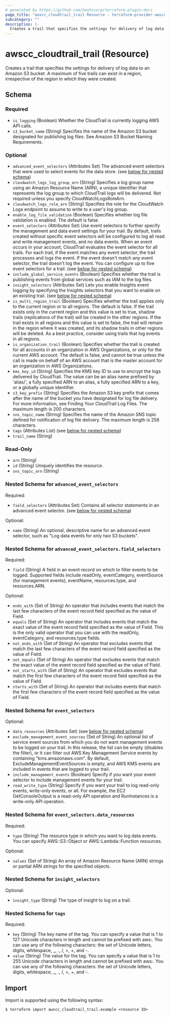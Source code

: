 ```yaml
---
# generated by https://github.com/hashicorp/terraform-plugin-docs
page_title: "awscc_cloudtrail_trail Resource - terraform-provider-awscc"
subcategory: ""
description: |-
  Creates a trail that specifies the settings for delivery of log data to an Amazon S3 bucket. A maximum of five trails can exist in a region, irrespective of the region in which they were created.
---
```


# awscc_cloudtrail_trail (Resource)

Creates a trail that specifies the settings for delivery of log data to an Amazon S3 bucket. A maximum of five trails can exist in a region, irrespective of the region in which they were created.



<!-- schema generated by tfplugindocs -->
## Schema

### Required

- `is_logging` (Boolean) Whether the CloudTrail is currently logging AWS API calls.
- `s3_bucket_name` (String) Specifies the name of the Amazon S3 bucket designated for publishing log files. See Amazon S3 Bucket Naming Requirements.

### Optional

- `advanced_event_selectors` (Attributes Set) The advanced event selectors that were used to select events for the data store. (see [below for nested schema](#nestedatt--advanced_event_selectors))
- `cloudwatch_logs_log_group_arn` (String) Specifies a log group name using an Amazon Resource Name (ARN), a unique identifier that represents the log group to which CloudTrail logs will be delivered. Not required unless you specify CloudWatchLogsRoleArn.
- `cloudwatch_logs_role_arn` (String) Specifies the role for the CloudWatch Logs endpoint to assume to write to a user's log group.
- `enable_log_file_validation` (Boolean) Specifies whether log file validation is enabled. The default is false.
- `event_selectors` (Attributes Set) Use event selectors to further specify the management and data event settings for your trail. By default, trails created without specific event selectors will be configured to log all read and write management events, and no data events. When an event occurs in your account, CloudTrail evaluates the event selector for all trails. For each trail, if the event matches any event selector, the trail processes and logs the event. If the event doesn't match any event selector, the trail doesn't log the event. You can configure up to five event selectors for a trail. (see [below for nested schema](#nestedatt--event_selectors))
- `include_global_service_events` (Boolean) Specifies whether the trail is publishing events from global services such as IAM to the log files.
- `insight_selectors` (Attributes Set) Lets you enable Insights event logging by specifying the Insights selectors that you want to enable on an existing trail. (see [below for nested schema](#nestedatt--insight_selectors))
- `is_multi_region_trail` (Boolean) Specifies whether the trail applies only to the current region or to all regions. The default is false. If the trail exists only in the current region and this value is set to true, shadow trails (replications of the trail) will be created in the other regions. If the trail exists in all regions and this value is set to false, the trail will remain in the region where it was created, and its shadow trails in other regions will be deleted. As a best practice, consider using trails that log events in all regions.
- `is_organization_trail` (Boolean) Specifies whether the trail is created for all accounts in an organization in AWS Organizations, or only for the current AWS account. The default is false, and cannot be true unless the call is made on behalf of an AWS account that is the master account for an organization in AWS Organizations.
- `kms_key_id` (String) Specifies the KMS key ID to use to encrypt the logs delivered by CloudTrail. The value can be an alias name prefixed by 'alias/', a fully specified ARN to an alias, a fully specified ARN to a key, or a globally unique identifier.
- `s3_key_prefix` (String) Specifies the Amazon S3 key prefix that comes after the name of the bucket you have designated for log file delivery. For more information, see Finding Your CloudTrail Log Files. The maximum length is 200 characters.
- `sns_topic_name` (String) Specifies the name of the Amazon SNS topic defined for notification of log file delivery. The maximum length is 256 characters.
- `tags` (Attributes List) (see [below for nested schema](#nestedatt--tags))
- `trail_name` (String)

### Read-Only

- `arn` (String)
- `id` (String) Uniquely identifies the resource.
- `sns_topic_arn` (String)

<a id="nestedatt--advanced_event_selectors"></a>
### Nested Schema for `advanced_event_selectors`

Required:

- `field_selectors` (Attributes Set) Contains all selector statements in an advanced event selector. (see [below for nested schema](#nestedatt--advanced_event_selectors--field_selectors))

Optional:

- `name` (String) An optional, descriptive name for an advanced event selector, such as "Log data events for only two S3 buckets".

<a id="nestedatt--advanced_event_selectors--field_selectors"></a>
### Nested Schema for `advanced_event_selectors.field_selectors`

Required:

- `field` (String) A field in an event record on which to filter events to be logged. Supported fields include readOnly, eventCategory, eventSource (for management events), eventName, resources.type, and resources.ARN.

Optional:

- `ends_with` (Set of String) An operator that includes events that match the last few characters of the event record field specified as the value of Field.
- `equals` (Set of String) An operator that includes events that match the exact value of the event record field specified as the value of Field. This is the only valid operator that you can use with the readOnly, eventCategory, and resources.type fields.
- `not_ends_with` (Set of String) An operator that excludes events that match the last few characters of the event record field specified as the value of Field.
- `not_equals` (Set of String) An operator that excludes events that match the exact value of the event record field specified as the value of Field.
- `not_starts_with` (Set of String) An operator that excludes events that match the first few characters of the event record field specified as the value of Field.
- `starts_with` (Set of String) An operator that includes events that match the first few characters of the event record field specified as the value of Field.



<a id="nestedatt--event_selectors"></a>
### Nested Schema for `event_selectors`

Optional:

- `data_resources` (Attributes Set) (see [below for nested schema](#nestedatt--event_selectors--data_resources))
- `exclude_management_event_sources` (Set of String) An optional list of service event sources from which you do not want management events to be logged on your trail. In this release, the list can be empty (disables the filter), or it can filter out AWS Key Management Service events by containing "kms.amazonaws.com". By default, ExcludeManagementEventSources is empty, and AWS KMS events are included in events that are logged to your trail.
- `include_management_events` (Boolean) Specify if you want your event selector to include management events for your trail.
- `read_write_type` (String) Specify if you want your trail to log read-only events, write-only events, or all. For example, the EC2 GetConsoleOutput is a read-only API operation and RunInstances is a write-only API operation.

<a id="nestedatt--event_selectors--data_resources"></a>
### Nested Schema for `event_selectors.data_resources`

Required:

- `type` (String) The resource type in which you want to log data events. You can specify AWS::S3::Object or AWS::Lambda::Function resources.

Optional:

- `values` (Set of String) An array of Amazon Resource Name (ARN) strings or partial ARN strings for the specified objects.



<a id="nestedatt--insight_selectors"></a>
### Nested Schema for `insight_selectors`

Optional:

- `insight_type` (String) The type of insight to log on a trail.


<a id="nestedatt--tags"></a>
### Nested Schema for `tags`

Required:

- `key` (String) The key name of the tag. You can specify a value that is 1 to 127 Unicode characters in length and cannot be prefixed with aws:. You can use any of the following characters: the set of Unicode letters, digits, whitespace, _, ., /, =, +, and -.
- `value` (String) The value for the tag. You can specify a value that is 1 to 255 Unicode characters in length and cannot be prefixed with aws:. You can use any of the following characters: the set of Unicode letters, digits, whitespace, _, ., /, =, +, and -.

## Import

Import is supported using the following syntax:

```shell
$ terraform import awscc_cloudtrail_trail.example <resource ID>
```
